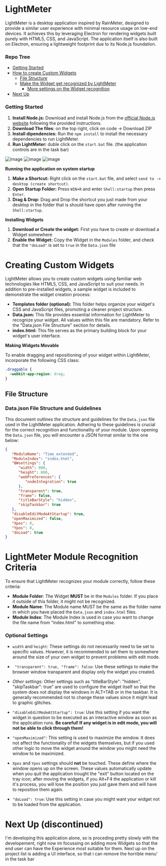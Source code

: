# LightMeter
LightMeter is a desktop application inspired by RainMeter, designed to provide a similar user experience with minimal resource usage on low-end devices. It achieves this by leveraging Electron for rendering widgets built purely with HTML5, CSS, and JavaScript. The application itself is also built on Electron, ensuring a lightweight footprint due to its Node.js foundation.

### Repo Tree
- [Getting Started](#getting-started)
- [How to create Custom Widgets](#creating-custom-widgets)
  - [File Structure](#datajson-file-structure-and-guidelines)
  - [Make the Widget get recognized by LightMeter](#lightmeter-module-recognition-criteria)
    - [More settings on the Widget recognition](#optional-settings)
- [Next Up](#next-up)

### Getting Started
1. **Install Node.js:** Download and install Node.js from the  [official Node.js website](https://nodejs.org/en/download) following the provided instructions.
3. **Download The files**: on the top right, click on code -> Download ZIP
5. **Install dipendencies:** Run the `npm install` to install the necessary dependencies to run LightMeter.
7. **Run LightMeter:** duble click on the `start.bat` file. (the application controls are in the task bar)

![image](https://github.com/Gioste46/LightMeter/assets/140664876/c2f72046-da47-4e24-b5db-a700cb4d500e)
![image](https://github.com/Gioste46/LightMeter/assets/140664876/2f9575a7-84f8-4946-b18a-67c9307dedb2)
![image](https://github.com/Gioste46/LightMeter/assets/140664876/705dbaba-563f-420d-9915-8e080eab6510)

**Running the application on system startup**
1. **Make a Shortcut:** Right click on the `start.bat` file, and select `send to -> desktop (create shortcut)`.
3. **Open Startup Folder:** Press `WIN+R` and enter `Shell:startup` then press `Enter`.
5. **Drag & Drop:** Drag and Drop the shortcut you just made from your desktop in the folder that is should have open after running the `Shell:startup`.

**Installing Widgets**
1. **Download or Create the widget:** First you have to create or download a Widget somewhere
3. **Enable the Widget:** Copy the Widget in the `Modules` folder, and check that the `"doLoad"` is set to `true` in the `Data.json` file

# **Creating Custom Widgets** 
LightMeter allows you to create custom widgets using familiar web technologies like HTML5, CSS, and JavaScript to suit your needs. In addition to pre-installed widgets, a sample widget is included to demonstrate the widget creation process:

* **Templates folder (optional):** This folder helps organize your widget's CSS and JavaScript files, promoting a cleaner project structure.
* **Data.json:** This file provides essential information for LightMeter to recognize your widget. All values within this file are mandatory. Refer to the "Data.json File Structure" section for details.
* **index.html:** This file serves as the primary building block for your widget's user interface.

**Making Widgets Movable**

To enable dragging and repositioning of your widget within LightMeter, incorporate the following CSS class:

```css
.draggable {
  -webkit-app-region: drag;
}
```


## File Structure

### Data.json File Structure and Guidelines
This document outlines the structure and guidelines for the `Data.json` file used in the LightMeter application. Adhering to these guidelines is crucial for the correct recognition and functionality of your module.
Upon opening the `Data.json` file, you will encounter a JSON format similar to the one below:

```json
{
   "ModuleName": "Time_extended",
   "ModuleIndex": "index.html",
   "BWsettings": {
      "width": 800,
      "height": 600,
      "webPreferences": {
         "nodeIntegration": true
      },
      "transparent": true,
      "frame": false,
      "titleBarStyle": "hidden",
      "skipTaskbar": true
   },
   "disableEditModeAtStartup": true,
   "openMaximized": false,
   "Xpos": 0,
   "Ypos": 0,
   "doLoad": true
}

```
# LightMeter Module Recognition Criteria

To ensure that LightMeter recognizes your module correctly, follow these criteria:

- __Module Folder__: The Widget __MUST__ be in the ```Modules``` folder. If you place it outside of this folder, it might not be recognized.
- __Module Name__: The Module name MUST be the same as the folder name in which you have placed the ```Data.json``` and ```index.html``` files.
- __Module Index__: The Module Index is used in case you want to change the file name from "index.html" to something else.

### Optional Settings

- ```width``` and ```height```: These settings do not necessarily need to be set to specific values. However, it is recommended to set them to somewhere around the size of your own widget to prevent problems with edit mode.
- ``` "transparent": true, "frame": false```: Use these settings to make the browser window transparent and display only the widget you created.

- _Other settings_: Other settings such as "titleBarStyle": "hidden", "skipTaskbar": true" are used to configure the widget itself so that the system does not display the windows in ALT+TAB or in the taskbar. It is generally recommended not to change these values since it might lead to graphic glitches.

- ```"disableEditModeAtStartup": true```: Use this setting if you want the widget in question to be executed as an interactive window as soon as the application runs. __Be careful! If any widget is in edit mode, you will not be able to click through them!__

- ```"openMaximized"```: This setting is used to maximize the window. It does not affect the functionality of the widgets themselves, but if you used other logic to move the widget around the window you might need the window to be maximized.
- ```Xpos``` and ```Ypos``` settings should __not__ be touched. These define where the window opens up on the screen. These values automatically update when you quit the application trought the "exit" button located on the tray icon; after moving the widgets, if you Alt+F4 the application or kill it's process, you will lose the position you just gave them and will have to reposition them again.
- ```"doLoad": true```: Use this setting in case you might want your widget not to be loaded from the application.

# Next Up (discontinued)
I'm developing this application alone, so is proceding pretty slowly with the developement, right now im focussing on adding more Widgets so that the end user can have the Experience most suitable for them.
Next up on the project list is adding a UI interface, so that i can remove the horrible menu' in the task bar
